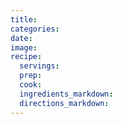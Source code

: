 ```yaml
---
title:
categories:
date:
image:
recipe:
  servings:
  prep:
  cook:
  ingredients_markdown:
  directions_markdown:
---
```

